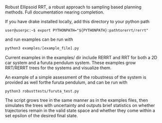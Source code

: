 Robust Ellipsoid RRT, a robust approach to sampling based planning methods.
Full documentation nearing completion.

If you have drake installed locally, add this directory to your python path 
```shell
user@userpc:~$ export PYTHONPATH="${PYTHONPATH}:pathtorerrt/rerrt"
```
and run examples can be run with
```python
python3 examples/[example_file].py
```
Current examples in the examples/ dir include RERRT and RRT for both a 2D car system and a furuta pendulum system. These examples grow RRT/RERRT trees for the systems and visualize them.

An example of a simple assessment of the robustness of the system is provided as well forthe furuta pendulum, and can be run with
```
python3 robusttests/furuta_test.py
```
The script grows tree in the same manner as in the examples files, then simulates the trees with uncertainty and outputs brief statistics on whether trajectories remain in the valid state space and whether they come within a set epsilon of the desired final state.
